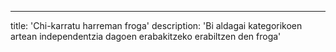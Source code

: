 ---
title: 'Chi-karratu harreman froga'
description: 'Bi aldagai kategorikoen artean independentzia dagoen erabakitzeko erabiltzen den froga'
